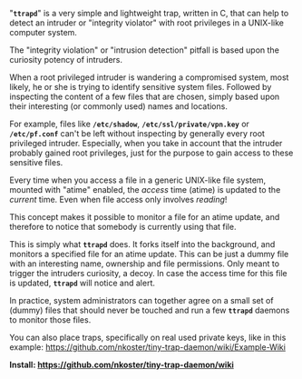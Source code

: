 "**`ttrapd`**"  is a very simple and lightweight trap, written in C, that can help to detect an intruder or "integrity violator" with root privileges in a UNIX-like computer system.

The "integrity violation" or "intrusion detection" pitfall is based upon the curiosity potency of intruders.

When a root privileged intruder is wandering a compromised system, most likely, he or she is trying to identify
sensitive system files. Followed by inspecting the content of a few files that are chosen, simply based upon their
interesting (or commonly used) names and locations.

For example, files like **`/etc/shadow`**, **`/etc/ssl/private/vpn.key`** or **`/etc/pf.conf`** can't be left without inspecting by generally every root privileged intruder. Especially, when you take in account that the intruder probably gained root privileges, just for the purpose to gain access to these sensitive files.

Every time when you access a file in a generic UNIX-like file system, mounted with "atime" enabled, the _access_ time
(atime) is updated to the _current_ time. Even when file access only involves _reading_!

This concept makes it possible to monitor a file for an atime update, and therefore to notice that somebody is currently using that file.

This is simply what **`ttrapd`** does. It forks itself into the background, and monitors a specified file for an atime update. This can be just a dummy file with an interesting name, ownership and file permissions. Only meant to trigger the intruders curiosity, a decoy. In case the access time for this file is updated, **`ttrapd`** will notice and alert.

In practice, system administrators can together agree on a small set of (dummy) files that should never be touched and
run a few **`ttrapd`** daemons to monitor those files.

You can also place traps, specifically on real used private keys, like in this example: https://github.com/nkoster/tiny-trap-daemon/wiki/Example-Wiki

 **Install: https://github.com/nkoster/tiny-trap-daemon/wiki**

